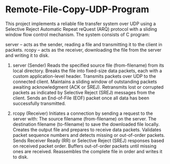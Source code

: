 # Remote-File-Copy-UDP-Program

This project implements a reliable file transfer system over UDP using a Selective Reject Automatic Repeat reQuest (ARQ) protocol with a sliding window flow control mechanism.
The system consists of C program:

server – acts as the sender, reading a file and transmitting it to the client in packets.
rcopy – acts as the receiver, downloading the file from the server and writing it to disk.

1. server (Sender)
  Reads the specified source file (from-filename) from its local directory.
  Breaks the file into fixed-size data packets, each with a custom application-level header.
  Transmits packets over UDP to the connected client.
  Maintains a sliding window of outstanding packets awaiting acknowledgment (ACK or SREJ).
  Retransmits lost or corrupted packets as indicated by Selective Reject (SREJ) messages from the client.
  Sends an End-of-File (EOF) packet once all data has been successfully transmitted.

2. rcopy (Receiver)
  Initiates a connection by sending a request to the server with:
  The source filename (from-filename) on the server.
  The destination filename (to-filename) to save the downloaded file locally.
  Creates the output file and prepares to receive data packets.
  Validates packet sequence numbers and detects missing or out-of-order packets.
  Sends Receiver Ready (RR) or Selective Reject (SREJ) responses based on received packet order.
  Buffers out-of-order packets until missing ones are received.
  Reassembles the complete file in order and writes it to disk.
